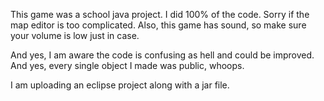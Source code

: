 This game was a school java project. I did 100% of the code. Sorry if the map editor is too complicated. Also, this game has sound, so make sure your volume is low just in case.

And yes, I am aware the code is confusing as hell and could be improved. And yes, every single object I made was public, whoops.

I am uploading an eclipse project along with a jar file.
